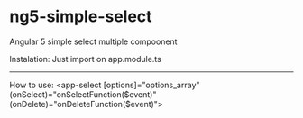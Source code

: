 # ng5-simple-select
Angular 5 simple select multiple compoonent

 Instalation:
 Just import on app.module.ts
 - - - - - - - - - - - - - - - - - - - - - - - - - - - - - -
 How to use:
 <app-select [options]="options_array" (onSelect)="onSelectFunction($event)" (onDelete)="onDeleteFunction($event)"></app-select>
